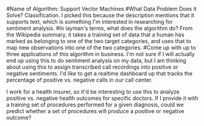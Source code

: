 #Name of Algorithm: 
Support Vector Machines
#What Data Problem Does it Solve?
Classification. I picked this because the description mentions that it supports text, which is something I'm interested in researching for sentiment analysis. 
#In layman's terms, what does the algorithm do? 
From the Wikipedia summary, it takes a training set of data that a human has marked as belonging to one of the two target categories, and uses that to map new observations into one of the two categories. 
#Come up with up to three applications of this algorithm in business.
I'm not sure if I will actually end up using this to do sentiment analysis on my data, but I am thinking about using this to assign transcribed call recordings into positive or negative sentiments. I'd like to get a realtime dashboard up that tracks the percentage of positive vs. negative calls in our call center. 

I work for a health insurer, so it'd be interesting to use this to analyze positive vs. negative health outcomes for specific doctors. If I provide it with a training set of procedures performed for a given diagnosis, could we predict whether a set of procedures will produce a positive or negative outcome? 

